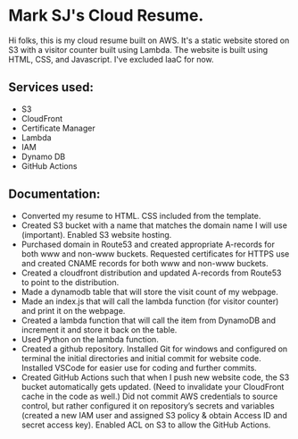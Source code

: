 # Mark SJ's Cloud Resume.

Hi folks, this is my cloud resume built on AWS. It's a static website stored on S3 with a visitor counter built using Lambda. The website is built using HTML, CSS, and Javascript. I've excluded IaaC for now.

## Services used:
+ S3
+ CloudFront
+ Certificate Manager
+ Lambda
+ IAM
+ Dynamo DB
+ GitHub Actions


## Documentation:
+ Converted my resume to HTML. CSS included from the template.
+ Created S3 bucket with a name that matches the domain name I will use (important). Enabled S3 website hosting. 
+ Purchased domain in Route53 and created appropriate A-records for both www and non-www buckets. Requested certificates for HTTPS use and created CNAME records for both www and non-www buckets. 
+ Created a cloudfront distribution and updated A-records from Route53 to point to the distribution. 
+ Made a dynamodb table that will store the visit count of my webpage. 
+ Made an index.js that will call the lambda function (for visitor counter) and print it on the webpage. 
+ Created a lambda function that will call the item from DynamoDB and increment it and store it back on the table.  
+ Used Python on the lambda function. 
+ Created a github repository. Installed Git for windows and configured on terminal the initial directories and initial commit for website code. Installed VSCode for easier use for coding and further commits.  
+ Created GitHub Actions such that when I push new website code, the S3 bucket automatically gets updated. (Need to invalidate your CloudFront cache in the code as well.) Did not commit AWS credentials to source control, but rather configured it on repository’s
  secrets and variables (created a new IAM user and assigned S3 policy & obtain Access ID and secret access key). Enabled ACL on S3 to allow the GitHub Actions. 

 

 
